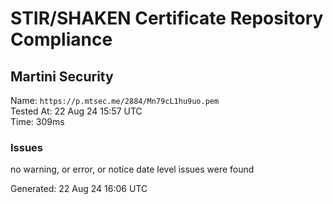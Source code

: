 # STIR/SHAKEN Certificate Repository Compliance

## Martini Security

Name: `https://p.mtsec.me/2884/Mn79cL1hu9uo.pem`\
Tested At: 22 Aug 24 15:57 UTC\
Time: 309ms

### Issues

no warning, or error, or notice date level issues were found

Generated: 22 Aug 24 16:06 UTC